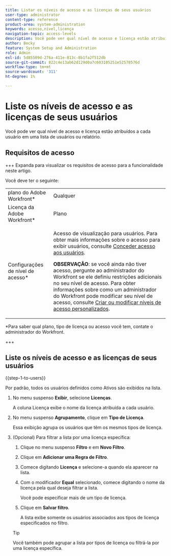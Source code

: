 ```yaml
---
title: Listar os níveis de acesso e as licenças de seus usuários
user-type: administrator
content-type: reference
product-area: system-administration
keywords: acesso,nível,licença
navigation-topic: access-levels
description: Você pode ver qual nível de acesso e licença estão atribuídos a cada usuário em uma lista de usuários ou relatório.
author: Becky
feature: System Setup and Administration
role: Admin
exl-id: 5d85509d-276a-411e-813c-8b1fa2f512db
source-git-commit: 822c4e13ab62d129d0a7c603105251e52578576d
workflow-type: tm+mt
source-wordcount: '311'
ht-degree: 1%

---
```


# Liste os níveis de acesso e as licenças de seus usuários

Você pode ver qual nível de acesso e licença estão atribuídos a cada usuário em uma lista de usuários ou relatório.

## Requisitos de acesso

+++ Expanda para visualizar os requisitos de acesso para a funcionalidade neste artigo.

Você deve ter o seguinte:

<table style="table-layout:auto"> 
 <col> 
 <col> 
 <tbody> 
  <tr> 
   <td role="rowheader">plano do Adobe Workfront*</td> 
   <td>Qualquer</td> 
  </tr> 
  <tr> 
   <td role="rowheader">Licença da Adobe Workfront*</td> 
   <td>Plano</td> 
  </tr> 
  <tr> 
   <td role="rowheader">Configurações de nível de acesso*</td> 
   <td> <p>Acesso de visualização para usuários. Para obter mais informações sobre o acesso para exibir usuários, consulte <a href="../../../administration-and-setup/add-users/configure-and-grant-access/grant-access-other-users.md" class="MCXref xref">Conceder acesso aos usuários</a>.</p> <p><b>OBSERVAÇÃO</b>: se você ainda não tiver acesso, pergunte ao administrador do Workfront se ele definiu restrições adicionais no seu nível de acesso. Para obter informações sobre como um administrador do Workfront pode modificar seu nível de acesso, consulte <a href="../../../administration-and-setup/add-users/configure-and-grant-access/create-modify-access-levels.md" class="MCXref xref">Criar ou modificar níveis de acesso personalizados</a>.</p> </td> 
  </tr> 
 </tbody> 
</table>

&#42;Para saber qual plano, tipo de licença ou acesso você tem, contate o administrador do Workfront.

+++

## Liste os níveis de acesso e as licenças de seus usuários

{{step-1-to-users}}

Por padrão, todos os usuários definidos como Ativos são exibidos na lista.

1. No menu suspenso **Exibir**, selecione **Licenças**.

   A coluna Licença exibe o nome da licença atribuída a cada usuário.

1. No menu suspenso **Agrupamento**, clique em **Tipo de Licença**.

   Essa exibição agrupa os usuários que têm os mesmos tipos de licença.

1. (Opcional) Para filtrar a lista por uma licença específica:

   1. Clique no menu suspenso **Filtro** e em **Novo Filtro**.

   1. Clique em **Adicionar uma Regra de Filtro**.
   1. Comece digitando **Licença** e selecione-a quando ela aparecer na lista.
   1. Com o modificador **Equal** selecionado, comece digitando o nome da licença pela qual deseja filtrar a lista.

      Você pode especificar mais de um tipo de licença.

   1. Clique em **Salvar filtro**.

      A lista exibe somente os usuários associados aos tipos de licença especificados no filtro.

   >[!TIP]
   >
   >Você também pode agrupar a lista por tipos de licença ou filtrá-la por uma licença específica.

